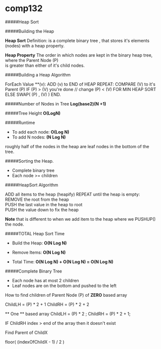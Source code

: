 # comp132

#####Heap Sort

#####Building the Heap 

**Heap Sort** 
Definition: is a complete binary tree , that stores it's elements (nodes) with a heap property.

**Heap Property** 
  The order in which nodes are kept in the binary heap tree, where the Parent Node (P)  
  is greater than either of it's child nodes. 
  
  #####Building a Heap Algorithm
  
  ForEach Value **(v):
    ADD (v) to END of HEAP 
    REPEAT:
           COMPARE (V) to it's Parent (P)
           IF (P) > (V) you're done // change (P) < (V) FOR MIN HEAP SORT
           ELSE SWAP( (P) , (V) ) 
    END.

#####Number of Nodes in Tree
 **Log(base2)(N +1)**

#####Tree Height
 **O(LogN)**
 
#####Runtime
 * To add each node: **O(Log N)**
 * To add N nodes: **(N Log N)**
 
 roughly half of the nodes in the heap are leaf nodes in the bottom of the tree. 
 
 
 #####Sorting the Heap.
 * Complete binary tree
 * Each node >= children
 
 #####HeapSort Algorithm 
 
 ADD all items to the heap (heapify)
    REPEAT until the heap is empty:  
      REMOVE the root from the heap  
      PUSH the last value in the heap to root  
      PUSH the value down to fix the heap  
      
**Note** that is different to when we add item to the heap where we PUSHUP() the node.

#####TOTAL Heap Sort Time

* Build the Heap: **O(N Log N)**
* Remove Items: **O(N Log N)**

* Total Time: **O(N Log N) + O(N Log N) = O(N Log N)**

#####Complete Binary Tree

* Each node has at most 2 children
* Leaf nodes are on the bottom and pushed to the left

How to find children of Parent Node (P) of **ZERO** based array  

ChildLH = (P) * 2 + 1 
ChildRH = (P) * 2 + 2 

** One ** based array 
ChildLH  = (P) * 2 ;
ChildRH  = (P) * 2 + 1;

IF ChildRH index > end of the array then it doesn't exist 

Find Parent of ChildX

floor( (indexOfChildX - 1) / 2 )

